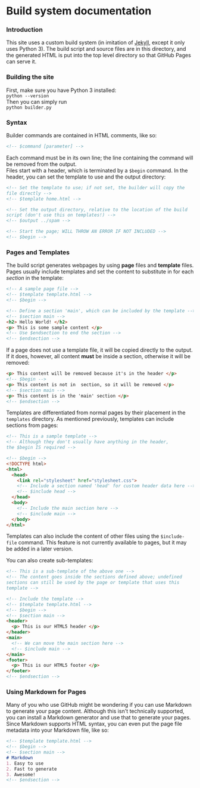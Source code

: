 # Build system documentation

### Introduction
This site uses a custom build system (in imitation of
[Jekyll](https://jekyllrb.com), except it only uses Python 3).
The build script and source files are in this directory, and
the generated HTML is put into the top level directory so that
GitHub Pages can serve it.

### Building the site
First, make sure you have Python 3 installed:   
`python --version`  
Then you can simply run  
`python builder.py`  

### Syntax
Builder commands are contained in HTML comments, like so:  
```html
<!-- $command [parameter] -->
```  
Each command must be in its own line; the line containing the
command will be removed from the output.  
Files start with a header, which is terminated by a `$begin`
command. In the header, you can set the template to use and
the output directory:
```html
<!-- Set the template to use; if not set, the builder will copy the
file directly -->
<!-- $template home.html -->  

<!-- Set the output directory, relative to the location of the build
script (don't use this on templates!) -->
<!-- $output ../spam -->

<!-- Start the page; WILL THROW AN ERROR IF NOT INCLUDED -->
<!-- $begin -->
```

### Pages and Templates
The build script generates webpages by using **page** files and
**template** files.  
Pages usually include templates and set the content
to substitute in for each *section* in the template:  

```html
<!-- A sample page file -->
<!-- $template template.html -->
<!-- $begin -->

<!-- Define a section 'main', which can be included by the template -->
<!-- $section main -->
<h2> Hello World! </h2>
<p> This is some sample content </p>
<!-- Use $endsection to end the section -->
<!-- $endsection -->
```

If a page does not
use a template file, it will be copied directly to the output. If it does,
however, all content **must** be inside a section, otherwise it will be
removed:
```html
<p> This content will be removed because it's in the header </p>
<!-- $begin -->
<p> This content is not in  section, so it will be removed </p>
<!-- $section main -->
<p> This content is in the 'main' section </p>
<!-- $endsection -->
```

Templates are differentiated from normal pages by their placement
in the `templates` directory. As mentioned previously, templates can
include sections from pages:
```html
<!-- This is a sample template -->
<!-- Although they don't usually have anything in the header,
the $begin IS required -->

<!-- $begin -->
<!DOCTYPE html>
<html>
  <head>
    <link rel="stylesheet" href="stylesheet.css">
    <!-- Include a section named 'head' for custom header data here -->
    <!-- $include head -->
  </head>
  <body>
    <!-- Include the main section here -->
    <!-- $include main -->
  </body>
</html>
```

Templates can also include the content of other files using the
`$include-file` command. This feature is not currently available to
pages, but it may be added in a later version.

You can also create sub-templates:

```html
<!-- This is a sub-template of the above one -->
<!-- The content goes inside the sections defined above; undefined
sections can still be used by the page or template that uses this
template -->

<!-- Include the template -->
<!-- $template template.html -->
<!-- $begin -->
<!-- $section main -->
<header>
  <p> This is our HTML5 header </p>
</header>
<main>
  <!-- We can move the main section here -->
  <!-- $include main -->
</main>
<footer>
  <p> This is our HTML5 footer </p>
</footer>
<!-- $endsection -->
```

### Using Markdown for Pages

Many of you who use GitHub might be wondering if you can use Markdown
to generate your page content. Although this isn't technically supported,
you can install a Markdown generator and use that to generate your
pages. Since Markdown supports HTML syntax, you can even put the page
file metadata into your Markdown file, like so:

```markdown
<!-- $template template.html -->
<!-- $begin -->
<!-- $section main -->
# Markdown
1. Easy to use
2. Fast to generate
3. Awesome!
<!-- $endsection -->
```
